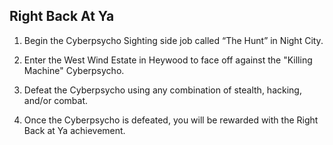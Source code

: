 ## Right Back At Ya

1. Begin the Cyberpsycho Sighting side job called “The Hunt” in Night City.


2. Enter the West Wind Estate in Heywood to face off against the "Killing Machine" Cyberpsycho.


3. Defeat the Cyberpsycho using any combination of stealth, hacking, and/or combat.


4. Once the Cyberpsycho is defeated, you will be rewarded with the Right Back at Ya achievement.